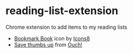# reading-list-extension

Chrome extension to add items to my reading lists

- <a target="_blank" href="https://icons8.com/icon/81577/bookmark-book">Bookmark Book</a> icon by <a target="_blank" href="https://icons8.com">Icons8</a>
- <a href="https://icons8.com/illustrations/author/TQQ1qAnr9rn5">Save thumbs up</a> from <a href="https://icons8.com/illustrations">Ouch!</a>
